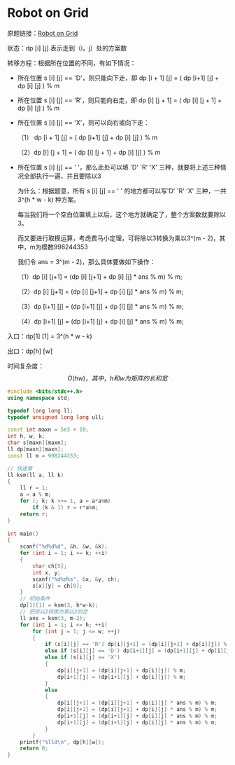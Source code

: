 # Robot on Grid

原题链接：[Robot on Grid](https://atcoder.jp/contests/keyence2021/tasks/keyence2021_c)

状态：dp [i] [j] 表示走到（i，j）处的方案数

转移方程：根据所在位置的不同，有如下情况：

- 所在位置 s [i] [j] == 'D'，则只能向下走，即 dp [i + 1] [j] = ( dp [i+1] [j] + dp [i] [j] ) % m

- 所在位置 s [i] [j] == 'R'，则只能向右走，即 dp [i] [j + 1] = ( dp [i] [j + 1] + dp [i] [j] ) % m

- 所在位置 s [i] [j] == 'X'，则可以向右或向下走：

  （1） dp [i + 1] [j] = ( dp [i+1] [j] + dp [i] [j] ) % m

  （2）dp [i] [j + 1] = ( dp [i] [j + 1] + dp [i] [j] ) % m

- 所在位置 s [i] [j] == ' '，那么此处可以填 'D' 'R' 'X' 三种，就要将上述三种情况全部执行一遍，并且要除以3

  为什么：根据题意，所有 s [i] [j] == ' ' 的地方都可以写'D' 'R' 'X' 三种，一共 3^(h * w - k) 种方案。

  每当我们将一个空白位置填上以后，这个地方就确定了，整个方案数就要除以3。

  而又要进行取模运算，考虑费马小定理，可将除以3转换为乘以3^(m - 2)，其中，m为模数998244353

  我们令 ans = 3^(m - 2)，那么具体要做如下操作：

  （1）dp [i] [j+1] = (dp [i] [j+1] + dp [i] [j] * ans % m) % m;

  （2）dp [i] [j+1] = (dp [i] [j+1] + dp [i] [j] * ans % m) % m;

  （3）dp [i+1] [j] = (dp [i+1] [j] + dp [i] [j] * ans % m) % m;

  （4）dp [i+1] [j] = (dp [i+1] [j] + dp [i] [j] * ans % m) % m;

入口：dp[1] [1] = 3^(h * w - k)

出口：dp[h] [w]

时间复杂度：
$$
O(hw)，其中，h和w为矩阵的长和宽
$$




```cpp
#include <bits/stdc++.h>
using namespace std;

typedef long long ll;
typedef unsigned long long ull;

const int maxn = 5e3 + 10;
int h, w, k;
char s[maxn][maxn];
ll dp[maxn][maxn];
const ll m = 998244353;

// 快速幂
ll ksm(ll a, ll k)
{
    ll r = 1;
    a = a % m;
    for (; k; k >>= 1, a = a*a%m)
        if (k & 1) r = r*a%m;
    return r;
}
 
int main()
{
    scanf("%d%d%d", &h, &w, &k);
    for (int i = 1; i <= k; ++i)
    {
        char ch[5];
        int x, y;
        scanf("%d%d%s", &x, &y, ch);
        s[x][y] = ch[0];
    }
    // 初始条件
    dp[1][1] = ksm(3, h*w-k);
    // 把除以3转换为乘以3的逆
    ll ans = ksm(3, m-2);
    for (int i = 1; i <= h; ++i)
        for (int j = 1; j <= w; ++j)
        {
            if (s[i][j] == 'R') dp[i][j+1] = (dp[i][j+1] + dp[i][j]) % m;
            else if (s[i][j] == 'D') dp[i+1][j] = (dp[i+1][j] + dp[i][j]) % m;
            else if (s[i][j] == 'X')
            {
                dp[i][j+1] = (dp[i][j+1] + dp[i][j]) % m;
                dp[i+1][j] = (dp[i+1][j] + dp[i][j]) % m;
            }
            else
            {
                dp[i][j+1] = (dp[i][j+1] + dp[i][j] * ans % m) % m;
                dp[i][j+1] = (dp[i][j+1] + dp[i][j] * ans % m) % m;
                dp[i+1][j] = (dp[i+1][j] + dp[i][j] * ans % m) % m;
                dp[i+1][j] = (dp[i+1][j] + dp[i][j] * ans % m) % m;
            }
        }
    printf("%lld\n", dp[h][w]);
    return 0;
}
```

